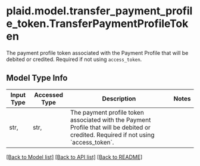 # plaid.model.transfer_payment_profile_token.TransferPaymentProfileToken

The payment profile token associated with the Payment Profile that will be debited or credited. Required if not using `access_token`.

## Model Type Info
Input Type | Accessed Type | Description | Notes
------------ | ------------- | ------------- | -------------
str,  | str,  | The payment profile token associated with the Payment Profile that will be debited or credited. Required if not using &#x60;access_token&#x60;. | 

[[Back to Model list]](../../README.md#documentation-for-models) [[Back to API list]](../../README.md#documentation-for-api-endpoints) [[Back to README]](../../README.md)

